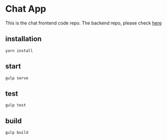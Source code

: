# Chat App  

This is the chat frontend code repo.
The backend repo, please check [here](https://github.com/xr/chatroom-api)

## installation 

```
yarn install
```

## start
```
gulp serve
```

## test
```
gulp test
```

## build
```
gulp build
```
